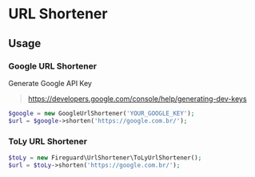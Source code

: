 # URL Shortener


## Usage

### Google URL Shortener

Generate Google API Key 
> https://developers.google.com/console/help/generating-dev-keys


```php
$google = new GoogleUrlShortener('YOUR_GOOGLE_KEY');
$url = $google->shorten('https://google.com.br/');
```


### ToLy URL Shortener

```php
$toLy = new Fireguard\UrlShortener\ToLyUrlShortener();
$url = $toLy->shorten('https://google.com.br/');
```
